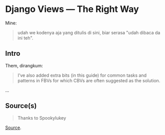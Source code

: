 # Django Views — The Right Way

Mine:
> udah we kodenya aja yang ditulis di sini, biar serasa "udah dibaca da ini teh".

## Intro

Them, dirangkum:
> I’ve also added extra bits (in this guide) for common tasks and patterns in FBVs for which CBVs are often suggested as the solution.

...

## Source(s)

> Thanks to Spookylukey

[Source](https://spookylukey.github.io/django-views-the-right-way/).
